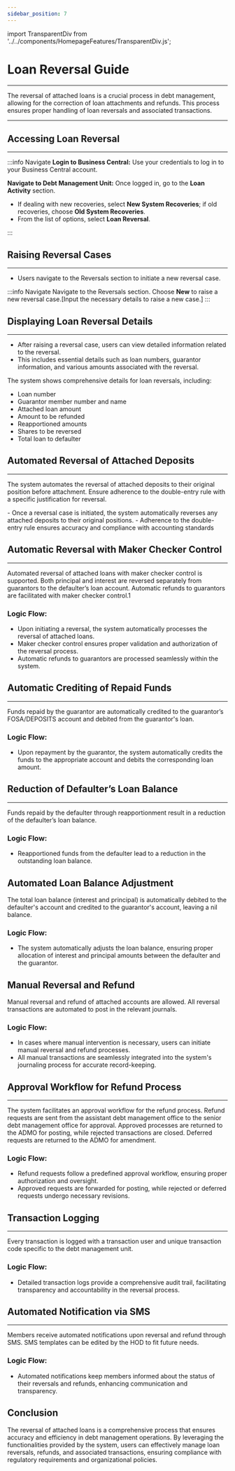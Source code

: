 ```yaml
---
sidebar_position: 7
---
```


import TransparentDiv from '../../components/HomepageFeatures/TransparentDiv.js';

# Loan Reversal Guide
---

<div class="customized-intro-container" id="introduction">
    <p>
The reversal of attached loans is a crucial process in debt management, allowing for the correction of loan attachments and refunds. This process ensures proper handling of loan reversals and associated transactions.
    </p>
</div>

---

## Accessing Loan Reversal
---

:::info Navigate
**Login to Business Central:** Use your credentials to log in to your Business Central account.

**Navigate to Debt Management Unit:** Once logged in, go to the **Loan Activity** section.
   - If dealing with new recoveries, select **New System Recoveries**; if old recoveries, choose **Old System Recoveries**.
   - From the list of options, select **Loan Reversal**.

:::

## Raising Reversal Cases
---
- Users navigate to the Reversals section to initiate a new reversal case.

:::info Navigate
Navigate to the Reversals section.
Choose **New** to raise a new reversal case.[Input the necessary details to raise a new case.]
:::

## Displaying Loan Reversal Details
---

- After raising a reversal case, users can view detailed information related to the reversal.
- This includes essential details such as loan numbers, guarantor information, and various amounts associated with the reversal.

The system shows comprehensive details for loan reversals, including:
- Loan number
- Guarantor member number and name
- Attached loan amount
- Amount to be refunded
- Reapportioned amounts
- Shares to be reversed
- Total loan to defaulter

## Automated Reversal of Attached Deposits
---

The system automates the reversal of attached deposits to their original position before attachment.
Ensure adherence to the double-entry rule with a specific justification for reversal.

<TransparentDiv>
- Once a reversal case is initiated, the system automatically reverses any attached deposits to their original positions.
- Adherence to the double-entry rule ensures accuracy and compliance with accounting standards
</TransparentDiv>


## Automatic Reversal with Maker Checker Control
---

Automated reversal of attached loans with maker checker control is supported.
Both principal and interest are reversed separately from guarantors to the defaulter’s loan account.
Automatic refunds to guarantors are facilitated with maker checker control.1

### Logic Flow:
- Upon initiating a reversal, the system automatically processes the reversal of attached loans.
- Maker checker control ensures proper validation and authorization of the reversal process.
- Automatic refunds to guarantors are processed seamlessly within the system.

## Automatic Crediting of Repaid Funds
---

Funds repaid by the guarantor are automatically credited to the guarantor’s FOSA/DEPOSITS account and debited from the guarantor's loan.

### Logic Flow:
- Upon repayment by the guarantor, the system automatically credits the funds to the appropriate account and debits the corresponding loan amount.

## Reduction of Defaulter’s Loan Balance
---

Funds repaid by the defaulter through reapportionment result in a reduction of the defaulter’s loan balance.

### Logic Flow:
- Reapportioned funds from the defaulter lead to a reduction in the outstanding loan balance.

## Automated Loan Balance Adjustment

The total loan balance (interest and principal) is automatically debited to the defaulter's account and credited to the guarantor's account, leaving a nil balance.

### Logic Flow:
- The system automatically adjusts the loan balance, ensuring proper allocation of interest and principal amounts between the defaulter and the guarantor.

## Manual Reversal and Refund

Manual reversal and refund of attached accounts are allowed.
All reversal transactions are automated to post in the relevant journals.

### Logic Flow:
- In cases where manual intervention is necessary, users can initiate manual reversal and refund processes.
- All manual transactions are seamlessly integrated into the system's journaling process for accurate record-keeping.

## Approval Workflow for Refund Process
---

The system facilitates an approval workflow for the refund process.
Refund requests are sent from the assistant debt management office to the senior debt management office for approval.
Approved processes are returned to the ADMO for posting, while rejected transactions are closed.
Deferred requests are returned to the ADMO for amendment.

### Logic Flow:
- Refund requests follow a predefined approval workflow, ensuring proper authorization and oversight.
- Approved requests are forwarded for posting, while rejected or deferred requests undergo necessary revisions.

## Transaction Logging
---

Every transaction is logged with a transaction user and unique transaction code specific to the debt management unit.

### Logic Flow:
- Detailed transaction logs provide a comprehensive audit trail, facilitating transparency and accountability in the reversal process.

## Automated Notification via SMS
---

Members receive automated notifications upon reversal and refund through SMS.
SMS templates can be edited by the HOD to fit future needs.

### Logic Flow:
- Automated notifications keep members informed about the status of their reversals and refunds, enhancing communication and transparency.

## Conclusion

The reversal of attached loans is a comprehensive process that ensures accuracy and efficiency in debt management operations. By leveraging the functionalities provided by the system, users can effectively manage loan reversals, refunds, and associated transactions, ensuring compliance with regulatory requirements and organizational policies.
